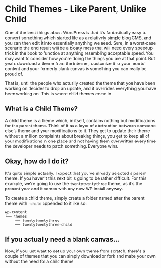 # Child Themes - Like Parent, Unlike Child

One of the best things about WordPress is that it's fantastically easy to convert something which started life as a relatively simple blog CMS, and you can then edit it into essentially anything we need. Sure, in a worst-case scenario the end result will be a bloaty mess that will need every speedup trick in the book to function at anything resembling acceptable speed. You may want to consider how you're doing the things you are at that point. But yeah: download a theme from the internet, customize it to your hearts' content and your formerly blank canvas is something you can really be proud of.

That is, until the people who actually created the theme that you have been working on decides to drop an update, and it overrides everything you have been working on. This is where child themes come in.

## What is a Child Theme?

A child theme is a theme which, in itself, contains nothing but modifications for the parent theme. Think of it as a layer of abstraction between someone else's theme and your modifications to it. They get to update their theme without a million complaints about breaking things, you get to keep all of your modifications in one place and not having them overwritten every time the developer needs to patch something. Everyone wins.

## Okay, how do I do it?

It's quite simple actually. I expect that you've already selected a parent theme. If you haven't this next bit is going to be rather difficult. For this example, we're going to use the `twentytwentythree` theme, as it's the present year and it comes with any new WP install anyway.

To create a child theme, simply create a folder named after the parent theme with `-child` appended to it like so:
```
wp-content
└── themes
    ├── twentytwentythree
    └── twentytwentythree-child
```
## If you actually need a blank canvas...

Now, if you just want to set up your own theme from scratch, there's a couple of themes that you can simply download or fork and make your own without the need for a child theme 
